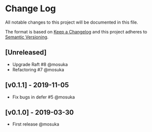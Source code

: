 # Change Log

All notable changes to this project will be documented in this file.

The format is based on [Keep a Changelog](http://keepachangelog.com/)
and this project adheres to [Semantic Versioning](http://semver.org/).

## [Unreleased]

- Upgrade Raft #8 @mosuka
- Refactoring #7 @mosuka

## [v0.1.1] - 2019-11-05

- Fix bugs in defer #5 @mosuka

## [v0.1.0] - 2019-03-30

- First release @mosuka
